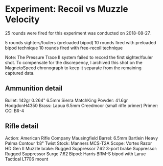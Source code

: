 # Experiment: Recoil vs Muzzle Velocity

25 rounds were fired for this experiment was conducted on 2018-08-27.

5 rounds sighters/foulers (preloaded bipod)
10 rounds fired with preloaded bipod technique
10 rounds fired with free-recoil technique

Note: The Pressure Trace II system failed to record the first sighter/fouler shot. To compensate for the discrepency, I archived this shot on the MagnetoSpeed chronograph to keep it separate from the remaining captured data.

## Ammunition detail

Bullet: 142gr 0.264" 6.5mm Sierra MatchKing
Powder: 41.6gr HodgdonH4350
Brass: Lapua 6.5mm Creedmoor (small rifle primer)
Primer: CCI BR-4

## Rifle detail

Action: American Rifle Company Mausingfield
Barrel: 6.5mm Bartlein Heavy Palma Contour 1:8" Twist
Stock: Manners MCS-T2A
Scope: Vortex Razor HD Gen II
Muzzle brake: Rugged Suppressor 7.62 3-port brake
Suppressor: Rugged Suppressor Surge 7.62
Bipod: Harris BRM-S bipod with Larue Tactical LT706 mount
